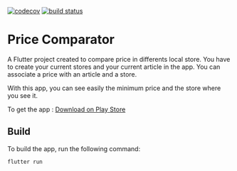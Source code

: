 [![codecov](https://codecov.io/gl/Jouby/price-comparator/branch/master/graph/badge.svg?token=8TTLMQ5BZS)](https://codecov.io/gl/Jouby/price-comparator) [![build status](https://gitlab.com/Jouby/price-comparator/badges/master/pipeline.svg)](https://gitlab.com/Jouby/price-comparator/-/pipelines)

# Price Comparator

A Flutter project created to compare price in differents local store. You have to create your current stores and your current article in the app. You can associate a price with an article and a store.

With this app, you can see easily the minimum price and the store where you see it.

To get the app : [Download on Play Store](https://play.google.com/store/apps/details?id=the_dead_masked_company.price_comparator)

## Build

To build the app, run the following command:

```flutter run```
